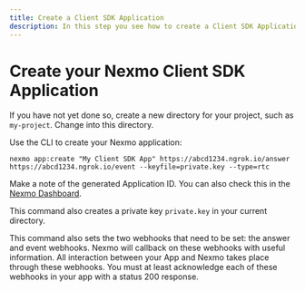 ```yaml
---
title: Create a Client SDK Application
description: In this step you see how to create a Client SDK Application.
---
```


# Create your Nexmo Client SDK Application

If you have not yet done so, create a new directory for your project, such as `my-project`. Change into this directory.

Use the CLI to create your Nexmo application:

``` shell
nexmo app:create "My Client SDK App" https://abcd1234.ngrok.io/answer https://abcd1234.ngrok.io/event --keyfile=private.key --type=rtc
```

Make a note of the generated Application ID. You can also check this in the [Nexmo Dashboard](https://dashboard.nexmo.com).

This command also creates a private key `private.key` in your current directory.

This command also sets the two webhooks that need to be set: the answer and event webhooks. Nexmo will callback on these webhooks with useful information. All interaction between your App and Nexmo takes place through these webhooks. You must at least acknowledge each of these webhooks in your app with a status 200 response.
